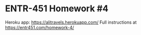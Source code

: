 # ENTR-451 Homework #4
Heroku app: https://alitravels.herokuapp.com/
Full instructions at https://entr451.com/homework-4/
